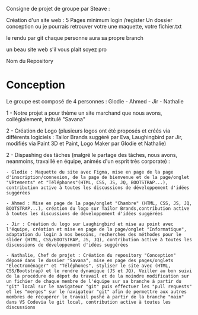 ﻿Consigne de projet de groupe par Steave :

Création d'un site web :
5 Pages minimum
login /register
Un dossier conception ou je pourrais retrouver votre une maquette, votre fichier.txt

le rendu par git
chaque personne  aura sa propre branch 

un beau site web s'il vous plait soyez pro


Nom du Repository
# Conception 

Le groupe est composé de 4 personnes : Glodie - Ahmed - Jir - Nathalie

1 - Notre projet a pour thème un site marchand que nous avons, collégialement, intitulé "Savana"

2 - Création de Logo (plusieurs logos ont été proposés et créés via différents logiciels : Tailor Brands suggéré par Eva, Laughingbird par Jir, modifiés via Paint 3D et Paint, Logo Maker par Glodie et Nathalie)

2 - Dispashing des tâches (malgré le partage des tâches, nous avons, neanmoins, travaillé en équipe, animés d'un esprit très corporate) :

    - Glodie : Maquette du site avec Figma, mise en page de la page d'inscription/connexion, de la page de bienvenue et de la page/onglet "Vêtements" et "Téléphones"(HTML, CSS, JS, JQ, BOOTSTRAP...), contribution active à toutes les discussions de développement d'idées suggérées 

    - Ahmed : Mise en page de la page/onglet "Chambre" (HTML, CSS, JS, JQ, BOOTSTRAP...), création du logo sur Tailor Brands,contribution active à toutes les discussions de développement d'idées suggérées

    - Jir : Création du logo sur Laughingbird et mise au point avec l'équipe, création et mise en page de la page/onglet "Informatique", adaptation du login à nos besoins, recherches des méthodes pour le slider (HTML, CSS/BOOTSTRAP, JS, JQ), contribution active à toutes les discussions de développement d'idées suggérées

    - Nathalie, Chef de projet : Création du repository "Conception" déposé dans le dossier "Savana", mise en page des pages/onglets "Electroménager" et "Téléphones", styliser le site avec (HTML, CSS/Bootstrap) et le rendre dynamique (JS et JQ), Veiller au bon suivi de la procédure de dépot du travail et de la moindre modification sur un fichier de chaque membre de l'équipe sur sa branche à partir du "git" local sur le navigateur "git" puis effectuer les "pull requests" et les "merges" sur le navigateur "git" afin de permettre aux autres membres de récupérer le travail pushé à partir de la branche "main" dans VS Codevia le git local, contribution active à toutes les discussions 
 


